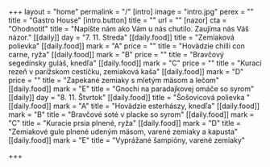 +++
layout = "home"
permalink = "/"
[intro]
image = "intro.jpg"
perex = ""
title = "Gastro House"
[intro.button]
title = ""
url = ""
[nazor]
cta = "Ohodnotiť"
title = "Napíšte nám ako Vám u nás chutilo. Zaujíma nás Váš názor."
[[daily]]
day = "7. 11. Streda"
[[daily.food]]
title = "Zemiaková polievka"
[[daily.food]]
mark = "A"
price = ""
title = "Hovädzie chilli con carne, ryža"
[[daily.food]]
mark = "B"
price = ""
title = "Bravčový segedínsky guláš, knedľa"
[[daily.food]]
mark = "C"
price = ""
title = "Kurací rezeň v parížskom cestíčku, zemiaková kaša"
[[daily.food]]
mark = "D"
price = ""
title = "Zapekané zemiaky s mletým mäsom a lečom"
[[daily.food]]
mark = "E"
title = "Gnochi na paradajkovej omáče so syrom"
[[daily]]
day = "8. 11. Štvrtok"
[[daily.food]]
title = "Šošovicová polievka "
[[daily.food]]
mark = "A"
title = "Hovädzie esterhászy, knedľa"
[[daily.food]]
mark = "B"
title = "Bravčové soté v placke so syrom"
[[daily.food]]
mark = "C"
title = "Kuracie prsia plnené, ryža"
[[daily.food]]
mark = "D"
title = "Zemiakové gule plnené udeným mäsom, varené zemiaky a kapusta"
[[daily.food]]
mark = "E"
title = "Vyprážané šampióny, varené zemiaky"

+++
